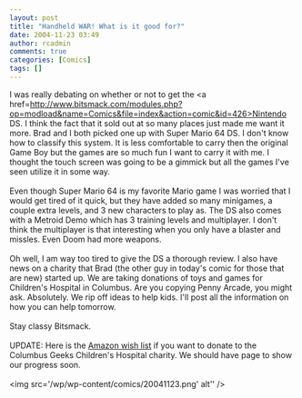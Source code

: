 ```yaml
---
layout: post
title: "Handheld WAR! What is it good for?"
date: 2004-11-23 03:49
author: rcadmin
comments: true
categories: [Comics]
tags: []
---
```

I was really debating on whether or not to get the <a href=http://www.bitsmack.com/modules.php?op=modload&name=Comics&file=index&action=comic&id=426>Nintendo DS.</a> I think the fact that it sold out at so many places just made me want it more. Brad and I both picked one up with Super Mario 64 DS. I don't know how to classify this system. It is less comfortable to carry then the original Game Boy but the games are so much fun I want to carry it with me. I thought the touch screen was going to be a gimmick but all the games I've seen utilize it in some way.<br />
<br />
Even though Super Mario 64 is my favorite Mario game I was worried that I would get tired of it quick, but they have added so many minigames, a couple extra levels, and 3 new characters to play as. The DS also comes with a Metroid Demo which has 3 training levels and multiplayer. I don't think the multiplayer is that interesting when you only have a blaster and missles. Even Doom had more weapons. <br />
<br />
Oh well, I am way too tired to give the DS a thorough review. I also have news on a charity that Brad (the other guy in today's comic for those that are new) started up. We are taking donations of toys and games for Children's Hospital in Columbus. Are you copying Penny Arcade, you might ask. Absolutely. We rip off ideas to help kids. I'll post all the information on how you can help tomorrow.<br />
<br />
Stay classy Bitsmack.<br />
<br />
UPDATE: Here is the <a href=http://amazon.com/gp/registry/HZX80MQT0AYG>Amazon wish list</a> if you want to donate to the Columbus Geeks Children's Hospital charity. We should have page to show our progress soon.<Br><br><!--more--><img src='/wp/wp-content/comics/20041123.png' alt'' />
